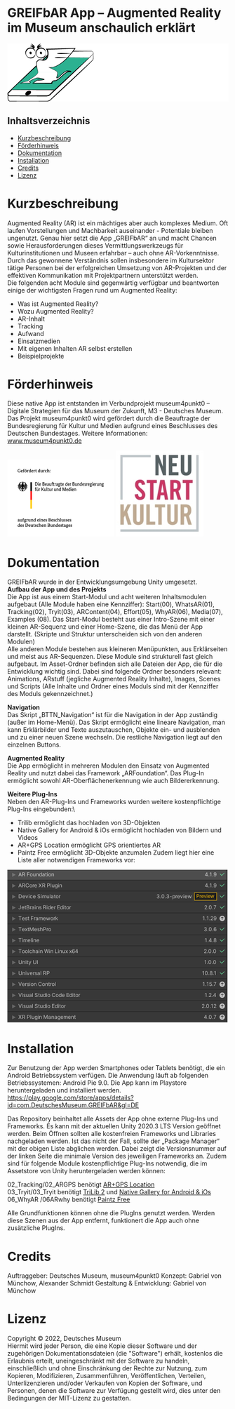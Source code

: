 # GREIFbAR App – Augmented Reality im Museum anschaulich erklärt
![alt text](https://github.com/museum4punkt0/greifbAR/blob/main/Assets/Images/00_Start/00_LOGO_GREIFbAR.png)
## Inhaltsverzeichnis 
* [Kurzbeschreibung](#Kurzbeschreibung) 
* [Förderhinweis](#Förderhinweis) 
* [Dokumentation](#Dokumentation) 
* [Installation](#Installation) 
* [Credits](#Credits) 
* [Lizenz](#Lizenz)
# Kurzbeschreibung
Augmented Reality (AR) ist ein mächtiges aber auch komplexes Medium. Oft laufen Vorstellungen und Machbarkeit auseinander - Potentiale bleiben ungenutzt. Genau hier setzt die App „GREIFbAR“ an und macht Chancen sowie Herausforderungen dieses Vermittlungswerkzeugs für Kulturinstitutionen und Museen erfahrbar – auch ohne AR-Vorkenntnisse. Durch das gewonnene Verständnis sollen insbesondere im Kultursektor tätige Personen bei der erfolgreichen Umsetzung von AR-Projekten und der effektiven Kommunikation mit Projektpartnern unterstützt werden.\
Die folgenden acht Module sind gegenwärtig verfügbar und beantworten einige der wichtigsten Fragen rund um Augmented Reality:
-	Was ist Augmented Reality?
-	Wozu Augmented Reality?
-	AR-Inhalt
-	Tracking
-	Aufwand
-	Einsatzmedien
-	Mit eigenen Inhalten AR selbst erstellen
-	Beispielprojekte
# Förderhinweis
Diese native App ist entstanden im  Verbundprojekt  museum4punkt0  –  Digitale  Strategien  für  das  Museum  der  Zukunft, M3 - Deutsches Museum. Das Projekt museum4punkt0 wird gefördert durch die Beauftragte der Bundesregierung für Kultur und Medien aufgrund eines Beschlusses des Deutschen Bundestages. Weitere Informationen:\
www.museum4punkt0.de

![alt text](https://github.com/museum4punkt0/media_storage/blob/2c46af6cb625a2560f39b01ecb8c4c360733811c/BKM_Fz_2017_Web_de.gif) ![alt text](https://github.com/museum4punkt0/media_storage/blob/e87f37973c3d91e2762d74d51bed81de5026e06e/BKM_Neustart_Kultur_Wortmarke_pos_RGB_RZ_web.jpg)
   
# Dokumentation
GREIFbAR wurde in der Entwicklungsumgebung Unity umgesetzt.\
**Aufbau der App und des Projekts**\
Die App ist aus einem Start-Modul und acht weiteren Inhaltsmodulen aufgebaut (Alle Module haben eine Kennziffer): Start(00), WhatsAR(01), Tracking(02), Tryit(03), ARContent(04), Effort(05), WhyAR(06), Media(07), Examples (08). 
Das Start-Modul besteht aus einer Intro-Szene mit einer kleinen AR-Sequenz und einer Home-Szene, die das Menü der App darstellt. (Skripte und Struktur unterscheiden sich von den anderen Modulen)\
Alle anderen Module bestehen aus kleineren Menüpunkten, aus Erklärseiten und meist aus AR-Sequenzen. Diese Module sind strukturell fast gleich aufgebaut. 
Im Asset-Ordner befinden sich alle Dateien der App, die für die Entwicklung wichtig sind. Dabei sind folgende Ordner besonders relevant:
Animations, ARstuff (jegliche Augmented Reality Inhalte), Images, Scenes und Scripts 
(Alle Inhalte und Ordner eines Moduls sind mit der Kennziffer des Moduls gekennzeichnet.)

**Navigation**\
Das Skript „BTTN_Navigation“ ist für die Navigation in der App zuständig (außer im Home-Menü). Das Skript ermöglicht eine lineare Navigation, man kann Erklärbilder und Texte auszutauschen, Objekte ein- und ausblenden und zu einer neuen Szene wechseln. 
Die restliche Navigation liegt auf den einzelnen Buttons.

**Augmented Reality**\
Die App ermöglicht in mehreren Modulen den Einsatz von Augmented Reality und nutzt dabei das Framework „ARFoundation“. 
Das Plug-In ermöglicht sowohl AR-Oberflächenerkennung wie auch Bildererkennung.

**Weitere Plug-Ins**\
Neben den AR-Plug-Ins und Frameworks wurden weitere kostenpflichtige Plug-Ins eingebunden:\
- Trilib ermöglicht das hochladen von 3D-Objekten
- Native Gallery for Android & iOs ermöglicht hochladen von Bildern und Videos
- AR+GPS Location ermöglicht GPS orientiertes AR
- Paintz Free ermöglicht 3D-Objekte anzumalen
Zudem liegt hier eine Liste aller notwendigen Frameworks vor:

![alt text](https://github.com/museum4punkt0/greifbAR/blob/main/grafik.png)

# Installation
Zur Benutzung der App werden Smartphones oder Tablets benötigt, die ein Android Betriebssystem verfügen. Die Anwendung läuft ab folgenden Betriebssystemen: Android Pie 9.0. Die App kann im Playstore heruntergeladen und installiert werden. https://play.google.com/store/apps/details?id=com.DeutschesMuseum.GREIFbAR&gl=DE

Das Repository beinhaltet alle Assets der App ohne externe Plug-Ins und Frameworks. Es kann mit der aktuellen Unity 2020.3 LTS Version geöffnet werden. Beim Öffnen sollten alle kostenfreien Frameworks und Libraries nachgeladen werden. Ist das nicht der Fall, sollte der „Package Manager“ mit der obigen Liste abglichen werden. Dabei zeigt die Versionsnummer auf der linken Seite die minimale Version des jeweiligen Frameworks an. Zudem sind für folgende Module kostenpflichtige Plug-Ins notwendig, die im Assetstore von Unity heruntergeladen werden können:

02_Tracking/02_ARGPS benötigt [AR+GPS Location](https://assetstore.unity.com/packages/tools/integration/ar-gps-location-134882#description)\
03_Tryit/03_Tryit benötigt [TriLib 2](https://assetstore.unity.com/packages/tools/modeling/trilib-2-model-loading-package-157548#description) und [Native Gallery for Android & iOs](https://assetstore.unity.com/packages/tools/integration/native-gallery-for-android-ios-112630#description)\
06_WhyAR /06ARwhy benötigt [Paintz Free](https://assetstore.unity.com/packages/tools/paintz-free-145977#description)

Alle Grundfunktionen können ohne die PlugIns genutzt werden. 
Werden diese Szenen aus der App entfernt, funktionert die App auch ohne zusätzliche PlugIns. 

# Credits
Auftraggeber: Deutsches Museum, museum4punkt0
Konzept: Gabriel von Münchow, Alexander Schmidt
Gestaltung & Entwicklung: Gabriel von Münchow
# Lizenz
Copyright © 2022, Deutsches Museum\
Hiermit wird jeder Person, die eine Kopie dieser Software und der zugehörigen Dokumentationsdateien (die "Software") erhält, kostenlos die Erlaubnis erteilt, uneingeschränkt mit der Software zu handeln, einschließlich und ohne Einschränkung der Rechte zur Nutzung, zum Kopieren, Modifizieren, Zusammenführen, Veröffentlichen, Verteilen, Unterlizenzieren und/oder Verkaufen von Kopien der Software, und Personen, denen die Software zur Verfügung gestellt wird, dies unter den Bedingungen der MIT-Lizenz zu gestatten.

